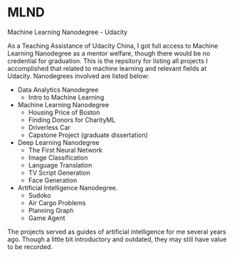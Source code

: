 # MLND
Machine Learning Nanodegree - Udacity

As a Teaching Assistance of Udacity China, I got full access to Machine Learning Nanodegree as a mentor welfare, though there would be no credential for graduation. This is the repsitory for listing all projects I accomplished that related to machine learning and relevant fields at Udacity. Nanodegrees involved are listed below:

* Data Analytics Nanodegree
  - Intro to Machine Learning
* Machine Learning Nanodegree
  - Housing Price of Boston
  - Finding Donors for CharityML
  - Driverless Car
  - Capstone Project (graduate dissertation)
* Deep Learning Nanodegree
  - The First Neural Network
  - Image Classification
  - Language Translation
  - TV Script Generation
   - Face Generation
* Artificial Intelligence Nanodegree.
  - Sudoko
  - Air Cargo Problems
  - Planning Graph
  - Game Agent

The projects served as guides of artificial intelligence for me several years ago. Though a little bit introductory and outdated, they may still have value to be recorded.
